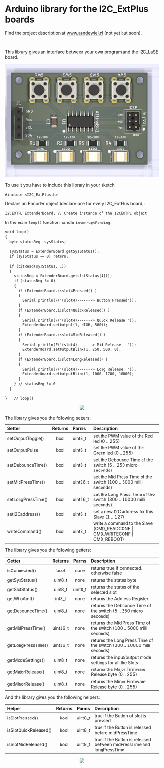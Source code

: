 # Arduino library for the I2C_ExtPlus boards

<p>Find the project description at <a href="https://willem.aandewiel.nl/">www.aandewiel.nl</a> (not yet but soon).</p>
<br>

This library gives an interface between your own program and the I2C_LaSE board.

<center><img src="images/I2C_Extender_Top.png"></center>

To use it you have to include this library in your sketch

```
#include <I2C_ExtPlus.h>
```

Declare an Encoder object (declare one for every I2C_ExtPlus board):

```
I2CEXTPL ExtenderBoard; // Create instance of the I2CEXTPL object
```

In the main <code>loop()</code> function handle <code>interruptPending</code>.

```
void loop() 
{
  byte statusReg, sysStatus;
  
  sysStatus = ExtenderBoard.getSysStatus();
  if (sysStatus == 0) return;
  
  if (bitRead(sysStatus, 1))
  {
    statusReg = ExtenderBoard.getslotStatus[4]();
    if (statusReg != 0) 
    {
      if (ExtenderBoard.isslot4Pressed() ) 
      {
        Serial.println(F("(slot4)-------> Button Pressed"));
      }
      if (ExtenderBoard.isslot4QuickReleased() ) 
      {
        Serial.println(F("(slot4)-------> Quick Release "));
        ExtenderBoard.setOutput(1, HIGH, 5000);
      }
      if (ExtenderBoard.isslot4MidReleased() ) 
      {
        Serial.println(F("(slot4)-------> Mid Release   "));
        ExtenderBoard.setOutputBlink(1, 250, 500, 0);
      }
      if (ExtenderBoard.isslot4LongReleased() ) 
      {
        Serial.println(F("(slot4)-------> Long Release  "));
        ExtenderBoard.setOutputBlink(1, 1000, 1700, 10000);
      }
    } // statusReg != 0
  }

}	// loop()
```

<center><img src="images/I2C_RotaryEncoder_v22-PCB_top.png"></center>

The library gives you the following setters:

| Setter             | Returns | Parms    | Description             |
|:-------------------|:-------:|:---------|:------------------------|
| setOutputToggle()  | bool    | uint8_t  | set the PWM value of the Red led (0 .. 255)|
| setOutputPulse     | bool    | uint8_t  | set the PWM value of the Green led (0 .. 255)|
| setDebounceTime()  | bool    | uint8_t  | set the Debounce Time of the switch (5 .. 250 micro seconds)|
| setMidPressTime()  | bool    | uint16_t | set the Mid Press Time of the switch (100 .. 5000 milli seconds)|
| setLongPressTime() | bool    | uint16_t | set the Long Press Time of the switch (300 .. 10000 milli seconds)|
| setI2Caddress()    | bool    | uint8_t  | set a new I2C address for this Slave (1 .. 127)|
| writeCommand()     | bool    | uint8_t  | write a command to the Slave (CMD_READCONF \| CMD_WRITECONF \| CMD_REBOOT)|

The library gives you the following getters:

| Getter             | Returns  | Parms | Description |
|:-------------------|:--------:|:-----:|:------------|
| isConnected()      | bool     | none  | returns true if connected, otherwise false
| getSysStatus()     | uint8_t  | none  | returns the status byte
| getSlotStatus()    | uint8_t  | uint8_t | returns the status of the selected slot
| getWhoAmI()        | int8_t   | none  | returns the Address Register
| getDebounceTime()  | uint8_t  | none  | returns the Debounce Time of the switch (5 .. 250 micro seconds)
| getMidPressTime()  | uint16_t | none  | returns the Mid Press Time of the switch (100 .. 5000 milli seconds)
| getLongPressTime() | uint16_t | none  | returns the Long Press Time of the switch (300 .. 10000 milli seconds)
| getModeSettings()  | uint8_t  | none  | returns the input/output mode settings for all the Slots
| getMajorRelease()  | uint8_t  | none  | returns the Major Firmware Release byte (0 .. 255)
| getMinorRelease()  | uint8_t  | none  | returns the Minor Firmware Release byte (0 .. 255)

And the library gives you the following helpers:

| Helper                 | Returns | Parms | Description |
|:-----------------------|:-------:|:-----:|:------------|
|isSlotPressed()          | bool    | uint8_t | true if the Button of slot is pressed
|isSlotQuickReleased()    | bool    | uint8_t | true if the Button is released before midPressTime
|isSlotMidReleased()      | bool    | uint8_t | true if the Button is released between midPressTime and longPressTime


<center><img src="images/I2CRE_Factory_Parts.png"></center>
